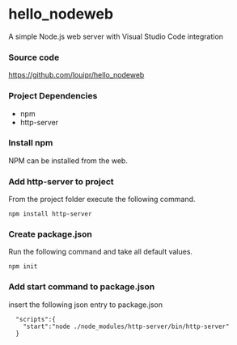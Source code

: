 # hello_nodeweb
A simple Node.js web server with Visual Studio Code integration

### Source code
https://github.com/louipr/hello_nodeweb


### Project Dependencies 
* npm 
* http-server

### Install npm 
NPM can be installed from the web. 

### Add http-server to project
From the project folder execute the following command.
```
npm install http-server
```
### Create package.json
Run the following command and take all default values.
```
npm init
```
### Add start command to package.json
insert the following json entry to package.json
```
  "scripts":{
    "start":"node ./node_modules/http-server/bin/http-server"
  }
```


